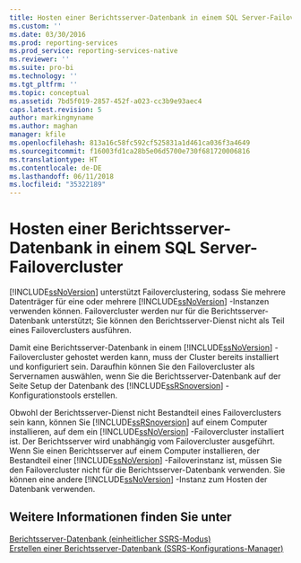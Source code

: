 ```yaml
---
title: Hosten einer Berichtsserver-Datenbank in einem SQL Server-Failovercluster | Microsoft-Dokumentation
ms.custom: ''
ms.date: 03/30/2016
ms.prod: reporting-services
ms.prod_service: reporting-services-native
ms.reviewer: ''
ms.suite: pro-bi
ms.technology: ''
ms.tgt_pltfrm: ''
ms.topic: conceptual
ms.assetid: 7bd5f019-2857-452f-a023-cc3b9e93aec4
caps.latest.revision: 5
author: markingmyname
ms.author: maghan
manager: kfile
ms.openlocfilehash: 813a16c58fc592cf525831a1d461ca036f3a4649
ms.sourcegitcommit: f16003fd1ca28b5e06d5700e730f681720006816
ms.translationtype: HT
ms.contentlocale: de-DE
ms.lasthandoff: 06/11/2018
ms.locfileid: "35322189"
---
```

# <a name="host-a-report-server-database-in-a-sql-server-failover-cluster"></a>Hosten einer Berichtsserver-Datenbank in einem SQL Server-Failovercluster
  [!INCLUDE[ssNoVersion](../../includes/ssnoversion-md.md)] unterstützt Failoverclustering, sodass Sie mehrere Datenträger für eine oder mehrere [!INCLUDE[ssNoVersion](../../includes/ssnoversion-md.md)] -Instanzen verwenden können. Failovercluster werden nur für die Berichtsserver-Datenbank unterstützt; Sie können den Berichtsserver-Dienst nicht als Teil eines Failoverclusters ausführen.  
  
 Damit eine Berichtsserver-Datenbank in einem [!INCLUDE[ssNoVersion](../../includes/ssnoversion-md.md)] -Failovercluster gehostet werden kann, muss der Cluster bereits installiert und konfiguriert sein. Daraufhin können Sie den Failovercluster als Servernamen auswählen, wenn Sie die Berichtsserver-Datenbank auf der Seite Setup der Datenbank des [!INCLUDE[ssRSnoversion](../../includes/ssrsnoversion-md.md)] -Konfigurationstools erstellen.  
  
 Obwohl der Berichtsserver-Dienst nicht Bestandteil eines Failoverclusters sein kann, können Sie [!INCLUDE[ssRSnoversion](../../includes/ssrsnoversion-md.md)] auf einem Computer installieren, auf dem ein [!INCLUDE[ssNoVersion](../../includes/ssnoversion-md.md)] -Failovercluster installiert ist. Der Berichtsserver wird unabhängig vom Failovercluster ausgeführt. Wenn Sie einen Berichtsserver auf einem Computer installieren, der Bestandteil einer [!INCLUDE[ssNoVersion](../../includes/ssnoversion-md.md)] -Failoverinstanz ist, müssen Sie den Failovercluster nicht für die Berichtsserver-Datenbank verwenden. Sie können eine andere [!INCLUDE[ssNoVersion](../../includes/ssnoversion-md.md)] -Instanz zum Hosten der Datenbank verwenden.  
  
## <a name="see-also"></a>Weitere Informationen finden Sie unter  
 [Berichtsserver-Datenbank &#40;einheitlicher SSRS-Modus&#41;](../../reporting-services/report-server/report-server-database-ssrs-native-mode.md)   
 [Erstellen einer Berichtsserver-Datenbank &#40;SSRS-Konfigurations-Manager&#41;](../../reporting-services/install-windows/ssrs-report-server-create-a-report-server-database.md)  
  
  
